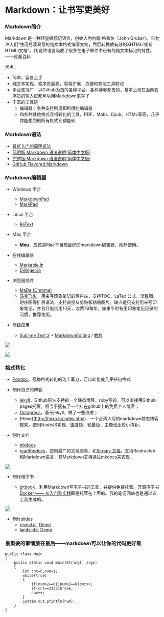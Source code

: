 # Markdown：让书写更美好
### Markdown简介
Markdown 是一种轻量级标记语言，创始人为约翰·格鲁伯（John Gruber）。它允许人们“使用易读易写的纯文本格式编写文档，然后转换成有效的XHTML(或者HTML)文档”。[1]这种语言吸收了很多在电子邮件中已有的纯文本标记的特性。 ——维基百科

优点：

* 简单，容易上手
* 纯文本实现，程序员最爱，容易扩展，方便和其他工具联动
* 平台支持广：以Github为首的各种平台、各种博客都支持，基本上现在面向程序员的输入框都可以用Markdown来写了
* 丰富的工具链
	* 编辑器：各种支持所见即所得的编辑器
	* 和各种其他格式互相转化的工具，PDF、Mobi、Epub、HTML等等，几乎你能想到的所有格式它都能转

### Markdown语法

* [最好入门的简明语法](http://ibruce.info/2013/11/26/markdown/)
* [简明版 Markdown 语法说明(简体中文版)](http://wowubuntu.com/markdown/basic.html)
* [完整版 Markdown 语法说明(简体中文版)](http://wowubuntu.com/markdown/index.html)
* [GitHub Flavored Markdown](https://help.github.com/articles/github-flavored-markdown/)

### Markdown编辑器

* Windows 平台
	* [MarkdownPad](http://markdownpad.com/)
	* [MarkPad](http://code52.org/DownmarkerWPF/)
* Linux 平台
	* [ReText](http://sourceforge.net/p/retext/home/ReText/)
* Mac 平台
	* [**Mou**](http://mouapp.com/)，应该是Mac下目前最好的markdown编辑器，推荐使用。
* 在线编辑器
	* [Markable.in](http://markable.in/)
	* [Dillinger.io](http://dillinger.io/)
* 浏览器插件
	* [MaDe (Chrome)](https://chrome.google.com/webstore/detail/oknndfeeopgpibecfjljjfanledpbkog)
	* [马克飞象](http://maxiang.info/)，用来写印象笔记的客户端，支持TOC、LaTex 公式、流程图、时序图等扩展语法，支持直接从剪贴板粘贴图片。缺点是只支持用来写印象笔记，并且只能试用10天，收费79每年。如果平时有用印象笔记记录的习惯，推荐使用。
* 高级应用

	* [Sublime Text 2](http://www.sublimetext.com/2) + [MarkdownEditing](http://ttscoff.github.io/MarkdownEditing/) / [教程](http://lucifr.com/2012/07/12/markdownediting-for-sublime-text-2/)

![](http://121.201.63.168/uploads/144397483516233.png)

![](http://121.201.63.168/uploads/144397493224203.png)


### 格式转化
* [Pondoc](http://johnmacfarlane.net/pandoc/)，号称格式转化的瑞士军刀，可以转化成几乎任何格式
* 制作自己的博客
	* [jekyll](http://jekyllcn.com/)，Github原生支持的一个静态博客，ruby写的，可以直接用Github pages托管，相当于拥有了一个挂在github上的免费个人博客；
	* [Octopress](http://octopress.org/)，基于jekyll，做了一些改进；
	* [Hexo}(http://hexo.io/index.html)，一个台湾人写的markdown静态博客框架，使用NodeJS实现，速度快，轻量级，主题也比较小清新。
* 制作文档

	* [mkdocs](http://www.mkdocs.org/)
	* [readthedocs](https://readthedocs.org/)，使用最广的文档服务，如[Scrapy 文档](https://scrapy-chs.readthedocs.org/zh_CN/0.24/index.html)，支持Restructed和Markdown语言，其Markdown支持通过mkdocs来实现；

![](http://121.201.63.168/uploads/144397497461561.png)

* 制作电子书

	* [gitbook](https://www.gitbook.com/)，利用Markdown写电子书的工具，并提供免费托管。开源电子书[Docker —— 从入门到实践](http://yeasy.gitbooks.io/docker_practice/)即是托管在上面的。我的笔记网站也是通过该工具生成的。

![](http://121.201.63.168/uploads/144397547560778.png)

* 制作slides
	* [reveal.js](https://github.com/hakimel/reveal.js), [Demo](http://lab.hakim.se/reveal-js/#/)
	* [landslide](https://github.com/adamzap/landslide), [Demo](http://adamzap.com/misc/presentation.html#slide1)

### 最重要的事情放在最后——markdown可以让你的代码更好看
```
public class Main
{
    public static void main(String[] args)
    {
        int cnt=0,num=1;
        while(true)
        {
            if(num%2==0||num%3==0)cnt++;
            if(cnt==2333)break;
            num++;
        }
        System.out.println(num);
    }
}
```
